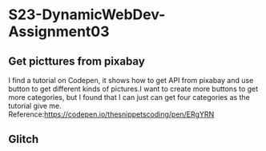 # S23-DynamicWebDev-Assignment03
## Get picttures from pixabay
I find a tutorial on Codepen, it shows how to get API from pixabay and use button to get different kinds of pictures.I want to create more buttons to get more categories, but I found that I can just can get four categories as the tutorial give me.
Reference:https://codepen.io/thesnippetscoding/pen/ERgYRN
## Glitch
